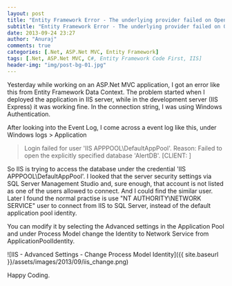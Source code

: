 ```yaml
---
layout: post
title: "Entity Framework Error - The underlying provider failed on Open "
subtitle: "Entity Framework Error - The underlying provider failed on Open "
date: 2013-09-24 23:27
author: "Anuraj"
comments: true
categories: [.Net, ASP.Net MVC, Entity Framework]
tags: [.Net, ASP.Net MVC, C#, Entity Framework Code First, IIS]
header-img: "img/post-bg-01.jpg"
---
```

Yesterday while working on an ASP.Net MVC application, I got an error like this from Entity Framework Data Context. The problem started when I deployed the application in IIS server, while in the development server (IIS Express) it was working fine. In the connection string, I was using Windows Authentication.

After looking into the Event Log, I come across a event log like this, under Windows logs > Application



>Login failed for user 'IIS APPPOOL\DefaultAppPool'. Reason: Failed to open the explicitly specified database 'AlertDB'. [CLIENT: <local machine>]</local>



So IIS is trying to access the database under the credential 'IIS APPPOOL\DefaultAppPool'. I looked that the server security settings via SQL Server Management Studio and, sure enough, that account is not listed as one of the users allowed to connect. And I could find the similar user. Later I found the normal practise is use "NT AUTHORITY\NETWORK SERVICE" user to connect from IIS to SQL Server, instead of the default application pool identity. 

You can modify it by selecting the Advanced settings in the Application Pool and under Process Model change the Identity to Network Service from ApplicationPoolIdentity.

![IIS - Advanced Settings - Change Process Model Identity]({{ site.baseurl }}/assets/images/2013/09/iis_change.png)

Happy Coding.

